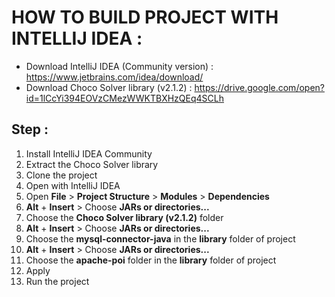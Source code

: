 # HOW TO BUILD PROJECT WITH INTELLIJ IDEA :
*  Download IntelliJ IDEA (Community version) : https://www.jetbrains.com/idea/download/
*  Download Choco Solver library (v2.1.2) : https://drive.google.com/open?id=1lCcYi394EOVzCMezWWKTBXHzQEq4SCLh

## Step :
1. Install IntelliJ IDEA Community
2. Extract the Choco Solver library
3. Clone the project
4. Open with IntelliJ IDEA
5. Open **File** > **Project Structure** > **Modules** > **Dependencies**
6. **Alt** + **Insert** > Choose **JARs or directories...**
7. Choose the **Choco Solver library (v2.1.2)** folder
8. **Alt** + **Insert** > Choose **JARs or directories...**
9. Choose the **mysql-connector-java** in the **library** folder of project
10. **Alt** + **Insert** > Choose **JARs or directories...**
11. Choose the **apache-poi** folder in the **library** folder of project
12. Apply
13. Run the project
